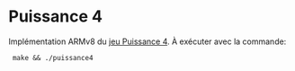 # Puissance 4

Implémentation ARMv8 du [jeu Puissance 4](https://fr.wikipedia.org/wiki/Puissance_4). À exécuter avec la commande:

```
 make && ./puissance4
```
